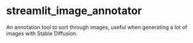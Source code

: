 # streamlit_image_annotator
An annotation tool to sort through images, useful when generating a lot of images with Stable Diffusion.

